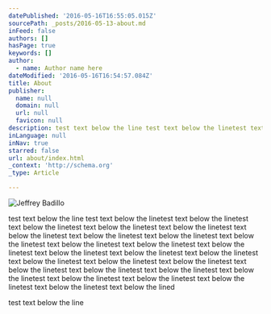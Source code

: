 ```yaml
---
datePublished: '2016-05-16T16:55:05.015Z'
sourcePath: _posts/2016-05-13-about.md
inFeed: false
authors: []
hasPage: true
keywords: []
author:
  - name: Author name here
dateModified: '2016-05-16T16:54:57.084Z'
title: About
publisher:
  name: null
  domain: null
  url: null
  favicon: null
description: test text below the line test text below the linetest text below the linetest text below the linetest text below the linetest text below the linetest text below the linetest text below the linetest text below the linetest text below the linetest text below the linetest text below the linetest text below the linetest text below the linetest text below the linetest text below the linetest text below the linetest text below the linetest text below the linetest text below the linetest text below the linetest text below the linetest text below the linetest text below the linetest text below the linetest text below the linetest text below the linetest text below the lined
inLanguage: null
inNav: true
starred: false
url: about/index.html
_context: 'http://schema.org'
_type: Article

---
```

![Jeffrey Badillo](https://the-grid-user-content.s3-us-west-2.amazonaws.com/01520fef-8c55-4093-aa12-949da29c9a2f.jpg)

test text below the line test text below the linetest text below the linetest text below the linetest text below the linetest text below the linetest text below the linetest text below the linetest text below the linetest text below the linetest text below the linetest text below the linetest text below the linetest text below the linetest text below the linetest text below the linetest text below the linetest text below the linetest text below the linetest text below the linetest text below the linetest text below the linetest text below the linetest text below the linetest text below the linetest text below the linetest text below the linetest text below the lined

test text below the line